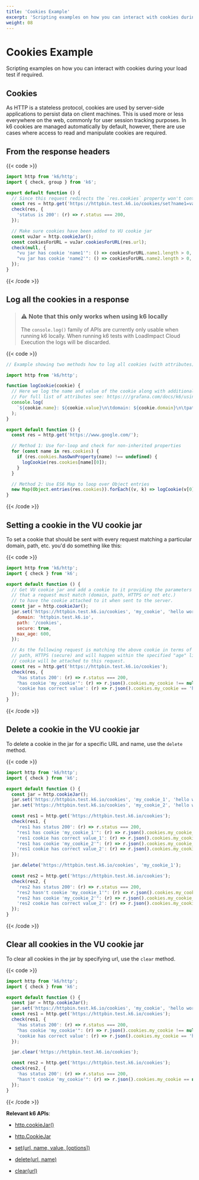 ```yaml
---
title: 'Cookies Example'
excerpt: 'Scripting examples on how you can interact with cookies during your load test if required.'
weight: 08
---
```


# Cookies Example

Scripting examples on how you can interact with cookies during your load test if required.

## Cookies

As HTTP is a stateless protocol, cookies are used by server-side applications to persist data
on client machines. This is used more or less everywhere on the web, commonly for user session
tracking purposes. In k6 cookies are managed automatically by default, however, there are use
cases where access to read and manipulate cookies are required.

## From the response headers

{{< code >}}

```javascript
import http from 'k6/http';
import { check, group } from 'k6';

export default function () {
  // Since this request redirects the `res.cookies` property won't contain the cookies
  const res = http.get('https://httpbin.test.k6.io/cookies/set?name1=value1&name2=value2');
  check(res, {
    'status is 200': (r) => r.status === 200,
  });

  // Make sure cookies have been added to VU cookie jar
  const vuJar = http.cookieJar();
  const cookiesForURL = vuJar.cookiesForURL(res.url);
  check(null, {
    "vu jar has cookie 'name1'": () => cookiesForURL.name1.length > 0,
    "vu jar has cookie 'name2'": () => cookiesForURL.name2.length > 0,
  });
}
```

{{< /code >}}

## Log all the cookies in a response

> ### ⚠️ Note that this only works when using k6 locally
>
> The `console.log()` family of APIs are currently only usable when running k6 locally.
> When running k6 tests with LoadImpact Cloud Execution the logs will be discarded.

{{< code >}}

```javascript
// Example showing two methods how to log all cookies (with attributes) from a HTTP response.

import http from 'k6/http';

function logCookie(cookie) {
  // Here we log the name and value of the cookie along with additional attributes.
  // For full list of attributes see: https:///grafana.com/docs/k6/using-k6/cookies#properties-of-a-response-cookie-object
  console.log(
    `${cookie.name}: ${cookie.value}\n\tdomain: ${cookie.domain}\n\tpath: ${cookie.path}\n\texpires: ${cookie.expires}\n\thttpOnly: ${cookie.http_only}`
  );
}

export default function () {
  const res = http.get('https://www.google.com/');

  // Method 1: Use for-loop and check for non-inherited properties
  for (const name in res.cookies) {
    if (res.cookies.hasOwnProperty(name) !== undefined) {
      logCookie(res.cookies[name][0]);
    }
  }

  // Method 2: Use ES6 Map to loop over Object entries
  new Map(Object.entries(res.cookies)).forEach((v, k) => logCookie(v[0]));
}
```

{{< /code >}}

## Setting a cookie in the VU cookie jar

To set a cookie that should be sent with every request matching a particular domain, path, etc.
you'd do something like this:

{{< code >}}

```javascript
import http from 'k6/http';
import { check } from 'k6';

export default function () {
  // Get VU cookie jar and add a cookie to it providing the parameters
  // that a request must match (domain, path, HTTPS or not etc.)
  // to have the cookie attached to it when sent to the server.
  const jar = http.cookieJar();
  jar.set('https://httpbin.test.k6.io/cookies', 'my_cookie', 'hello world', {
    domain: 'httpbin.test.k6.io',
    path: '/cookies',
    secure: true,
    max_age: 600,
  });

  // As the following request is matching the above cookie in terms of domain,
  // path, HTTPS (secure) and will happen within the specified "age" limit, the
  // cookie will be attached to this request.
  const res = http.get('https://httpbin.test.k6.io/cookies');
  check(res, {
    'has status 200': (r) => r.status === 200,
    "has cookie 'my_cookie'": (r) => r.json().cookies.my_cookie !== null,
    'cookie has correct value': (r) => r.json().cookies.my_cookie == 'hello world',
  });
}
```

{{< /code >}}

## Delete a cookie in the VU cookie jar

To delete a cookie in the jar for a specific URL and name, use the `delete` method.

{{< code >}}

```javascript
import http from 'k6/http';
import { check } from 'k6';

export default function () {
  const jar = http.cookieJar();
  jar.set('https://httpbin.test.k6.io/cookies', 'my_cookie_1', 'hello world_1');
  jar.set('https://httpbin.test.k6.io/cookies', 'my_cookie_2', 'hello world_2');

  const res1 = http.get('https://httpbin.test.k6.io/cookies');
  check(res1, {
    'res1 has status 200': (r) => r.status === 200,
    "res1 has cookie 'my_cookie_1'": (r) => r.json().cookies.my_cookie_1 !== null,
    'res1 cookie has correct value_1': (r) => r.json().cookies.my_cookie_1 == 'hello world_1',
    "res1 has cookie 'my_cookie_2'": (r) => r.json().cookies.my_cookie_2 !== null,
    'res1 cookie has correct value_2': (r) => r.json().cookies.my_cookie_2 == 'hello world_2',
  });

  jar.delete('https://httpbin.test.k6.io/cookies', 'my_cookie_1');

  const res2 = http.get('https://httpbin.test.k6.io/cookies');
  check(res2, {
    'res2 has status 200': (r) => r.status === 200,
    "res2 hasn't cookie 'my_cookie_1'": (r) => r.json().cookies.my_cookie_1 == null,
    "res2 has cookie 'my_cookie_2'": (r) => r.json().cookies.my_cookie_2 !== null,
    'res2 cookie has correct value_2': (r) => r.json().cookies.my_cookie_2 == 'hello world_2',
  });
}
```

{{< /code >}}

## Clear all cookies in the VU cookie jar

To clear all cookies in the jar by specifying url, use the `clear` method.

{{< code >}}

```javascript
import http from 'k6/http';
import { check } from 'k6';

export default function () {
  const jar = http.cookieJar();
  jar.set('https://httpbin.test.k6.io/cookies', 'my_cookie', 'hello world');
  const res1 = http.get('https://httpbin.test.k6.io/cookies');
  check(res1, {
    'has status 200': (r) => r.status === 200,
    "has cookie 'my_cookie'": (r) => r.json().cookies.my_cookie !== null,
    'cookie has correct value': (r) => r.json().cookies.my_cookie == 'hello world',
  });

  jar.clear('https://httpbin.test.k6.io/cookies');

  const res2 = http.get('https://httpbin.test.k6.io/cookies');
  check(res2, {
    'has status 200': (r) => r.status === 200,
    "hasn't cookie 'my_cookie'": (r) => r.json().cookies.my_cookie == null,
  });
}
```

{{< /code >}}

**Relevant k6 APIs**:

- [http.cookieJar()](/docs/k6/<K6_VERSION>/javascript-api/k6-http/cookiejar)
- [http.CookieJar](/docs/k6/<K6_VERSION>/javascript-api/k6-http/cookiejar)

- [set(url, name, value, [options])](/javascript-api/k6-http/cookiejar/cookiejar-set)
- [delete(url, name)](/docs/k6/<K6_VERSION>/javascript-api/k6-http/cookiejar/cookiejar-delete)
- [clear(url)](/docs/k6/<K6_VERSION>/javascript-api/k6-http/cookiejar/cookiejar-clear)
